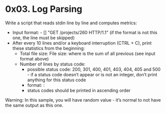 # 0x03. Log Parsing

Write a script that reads stdin line by line and computes metrics:

- Input format: <IP Address> - [<date>] "GET /projects/260 HTTP/1.1" <status code> <file size> (if the format is not this one, the line must be skipped)
- After every 10 lines and/or a keyboard interruption (CTRL + C), print these statistics from the beginning:
  - Total file size: File size: <total size>
    where <total size> is the sum of all previous <file size> (see input format above)
  - Number of lines by status code:
    - possible status code: 200, 301, 400, 401, 403, 404, 405 and 500 - if a
      status code doesn’t appear or is not an integer, don’t print anything for
      this status code
    - format: <status code>: <number>
    - status codes should be printed in ascending order

Warning: In this sample, you will have random value - it’s normal to not have the same output as this one.
